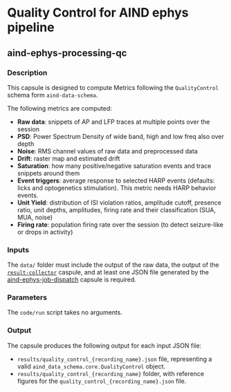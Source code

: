 # Quality Control for AIND ephys pipeline
## aind-ephys-processing-qc


### Description

This capsule is designed to compute Metrics following the `QualityControl` schema
form `aind-data-schema`.

The following metrics are computed:

- **Raw data**: snippets of AP and LFP traces at multiple points over the session
- **PSD**: Power Spectrum Density of wide band, high and low freq also over depth
- **Noise**: RMS channel values of raw data and preprocessed data
- **Drift**: raster map and estimated drift
- **Saturation**: how many positive/negative saturation events and trace snippets around them
- **Event triggers**: average response to selected HARP events (defaults: licks and optogenetics stimulation). This metric needs HARP behavior events.
- **Unit Yield**: distribution of ISI violation ratios, amplitude cutoff, presence ratio, unit depths, amplitudes, firing rate and their classification (SUA, MUA, noise)
- **Firing rate**: population firing rate over the session (to detect seizure-like or drops in activity)


### Inputs

The `data/` folder must include the output of the raw data, the output of the [`result-collector`](https://github.com/AllenNeuralDynamics/aind-ephys-results-collector) caspule, and at least one JSON file generated by the [aind-ephys-job-dispatch](https://github.com/AllenNeuralDynamics/aind-ephys-job-dispatch) capsule is required. 

### Parameters

The `code/run` script takes no arguments.


### Output

The capsule produces the following output for each input JSON file:

- `results/quality_control_{recording_name}.json` file, representing a valid `aind_data_schema.core.QualityControl` object.
- `results/quality_control_{recording_name}` folder, with reference figures for the `quality_control_{recording_name}.json` file.

